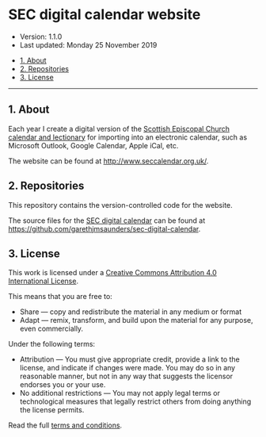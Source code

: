 # SEC digital calendar website

* Version: 1.1.0
* Last updated: Monday 25 November 2019

<!-- MarkdownTOC -->

- [1. About](#1-about)
- [2. Repositories](#2-repositories)
- [3. License](#3-license)

<!-- /MarkdownTOC -->

---

<a id="1-about"></a>
## 1. About

Each year I create a digital version of the [Scottish Episcopal Church calendar and lectionary](http://www.scotland.anglican.org/who-we-are/publications/liturgies/calendar-and-lectionary/) for importing into an electronic calendar, such as Microsoft Outlook, Google Calendar, Apple iCal, etc.

The website can be found at http://www.seccalendar.org.uk/.



<a id="2-repositories"></a>
## 2. Repositories

This repository contains the version-controlled code for the website.

The source files for the [SEC digital calendar](https://github.com/garethjmsaunders/sec-digital-calendar) can be found at https://github.com/garethjmsaunders/sec-digital-calendar.


<a id="3-license"></a>
## 3. License

This work is licensed under a [Creative Commons Attribution 4.0 International License](http://creativecommons.org/licenses/by/4.0/).

This means that you are free to:

* Share — copy and redistribute the material in any medium or format
* Adapt — remix, transform, and build upon the material for any purpose, even commercially.

Under the following terms:

* Attribution — You must give appropriate credit, provide a link to the license, and indicate if changes were made. You may do so in any reasonable manner, but not in any way that suggests the licensor endorses you or your use.
* No additional restrictions — You may not apply legal terms or technological measures that legally restrict others from doing anything the license permits.

Read the full [terms and conditions](http://www.seccalendar.org.uk/about/).
